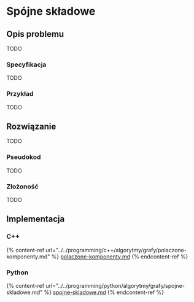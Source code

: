 # Spójne składowe

## Opis problemu

TODO

### Specyfikacja

TODO

### Przykład

TODO

## Rozwiązanie

TODO

### Pseudokod

TODO

### Złożoność

TODO

## Implementacja

### C++

{% content-ref url="../../programming/c++/algorytmy/grafy/polaczone-komponenty.md" %}
[polaczone-komponenty.md](../../programming/c++/algorytmy/grafy/polaczone-komponenty.md)
{% endcontent-ref %}

### Python

{% content-ref url="../../programming/python/algorytmy/grafy/spojne-skladowe.md" %}
[spojne-skladowe.md](../../programming/python/algorytmy/grafy/spojne-skladowe.md)
{% endcontent-ref %}
